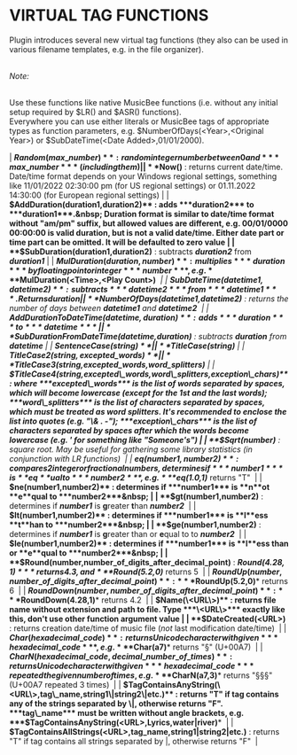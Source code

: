 # VIRTUAL TAG FUNCTIONS

Plugin introduces several new virtual tag functions (they also can be used in various filename templates, e.g. in the file organizer).\
&nbsp;

*Note:*

\
Use these functions like native MusicBee functions (i.e. without any initial setup required by $LR() and $ASR() functions). \
Everywhere you can use either literals or MusicBee tags of appropriate types as function parameters, e.g. $NumberOfDays(\<Year\>,\<Original Year\>) or $SubDateTime(\<Date Added\>,01/01/2000).

| **$Random(max\_number)** : random integer number between 0 and ***max\_number*** (including them) |
| **$Now()** : returns current date/time. Date/time format depends on your Windows regional settings, something like 11/01/2022 02:30:00 pm (for US regional settings) or 01.11.2022 14:30:00 (for European regional settings) |
| **$AddDuration(duration1,duration2)** : adds ***duration2*** to ***duration1***.&nbsp; Duration format is similar to date/time format without "am/pm" suffix, but allowed values are different, e.g. 00/01/0000 00:00:00 is valid duration, but is not a valid date/time. Either date part or time part can be omitted. It will be defaulted to zero value |
| **$SubDuration(duration1,duration2)** : subtracts ***duration2*** from ***duration1*** |
| **$MulDuration(duration,number)** : multiplies ***duration*** by floating point or integer ***number***, e.g. ***$MulDuration(\<Time\>,\<Play Count\>)***&nbsp; |
| **$SubDateTime(datetime1,datetime2)** : subtracts ***datetime2*** from ***datetime1***. Returns duration |
| **$NumberOfDays(datetime1,datetime2)** : returns the number of days between ***datetime1*** and ***datetime2***&nbsp; |
| **$AddDurationToDateTime(datetime,duration)** : adds ***duration*** to ***datetime*** |
| **$SubDurationFromDateTime(datetime,duration)** : subtracts ***duration*** from ***datetime*** |
| **$SentenceCase(string)** |
| **$TitleCase(string)** |
| **$TitleCase2(string,excepted\_words)** |
| **$TitleCase3(string,excepted\_words,word\_splitters)** |
| **$TitleCase4(string,excepted\_words,word\_splitters,exception\_chars)** : where ***excepted\_words*** is the list of words separated by spaces, which will become lowercase (except for the 1st and the last words); ***word\_splitters*** is the list of characters separated by spaces, which must be treated as word splitters. It's recommended to enclose the list into quotes (e.g. "\& . -"); ***exception\_chars*** is the list of characters separated by spaces after which the words become lowercase (e.g. ' for something like "Someone's") |
| **$Sqrt(number)** : square root. May be useful for gathering some library statistics (in conjunction with LR functions)&nbsp; |
| **$eq(number1,number2)** : compares 2 integer or fractional numbers, determines if ***number1*** is **eq**ual to ***number2***, e.g. ***$eq(1.0,1)*** returns "T"&nbsp; |
| **$ne(number1,number2)** : determines if ***number1*** is **n**ot **e**qual to ***number2***&nbsp; |
| **$gt(number1,number2)** : determines if ***number1*** is **g**reater **t**han ***number2***&nbsp; |
| **$lt(number1,number2)** : determines if ***number1*** is **l**ess **t**han to ***number2***&nbsp; |
| **$ge(number1,number2)** : determines if ***number1*** is **g**reater than or **e**qual to to ***number2***&nbsp; |
| **$le(number1,number2)** : determines if ***number1*** is **l**ess than or **e**qual to ***number2***&nbsp; |
| **$Round(number,number\_of\_digits\_after\_decimal\_point)** : ***$Round(4.28,1)*** returns 4.3, and ***$Round(5.2,0)*** returns 5&nbsp; |
| **$RoundUp(number,number\_of\_digits\_after\_decimal\_point)** : ***$RoundUp(5.2,0)*** returns 6&nbsp; |
| **$RoundDown(number,number\_of\_digits\_after\_decimal\_point)** : ***$RoundDown(4.28,1)*** returns 4.2&nbsp; |
| **$Name(\<URL\>)** : returns file name without extension and path to file. Type ***\<URL\>*** exactly like this, don't use other function argument value |
| **$DateCreated(\<URL\>)** : returns creation date/time of music file (*not* last modification date/time)&nbsp; |
| **$Char(hexadecimal\_code)** : returns Unicode character with given ***hexadecimal\_code***, e.g. ***$Char(a7)*** returns "§" (U+00A7)&nbsp; |
| **$CharN(hexadecimal\_code,decimal\_number\_of\_times)** : returns Unicode character with given ***hexadecimal\_code*** repeated the given number of times, e.g. ***$CharN(a7,3)*** returns "§§§" (U+00A7 repeated 3 times)&nbsp; |
| **$TagContainsAnyString(\<URL\>,tag\_name,string1\|string2\|etc.)** : returns "T" if tag contains any of the strings separated by \|, otherwise returns "F". ***tag\_name*** must be written without angle brackets, e.g. ***$TagContainsAnyString(\<URL\>,Lyrics,water\|river)***&nbsp; |
| **$TagContainsAllStrings(\<URL\>,tag\_name,string1\|string2\|etc.)** : returns "T" if tag contains all strings separated by \|, otherwise returns "F"&nbsp; |